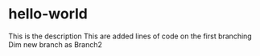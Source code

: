# hello-world
This is the description
This are added lines of code on the first branching
Dim new branch as Branch2
